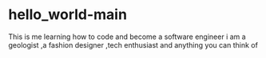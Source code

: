 # hello_world-main
This is me learning how to code and become a software engineer
i am a geologist ,a fashion designer ,tech enthusiast and anything you can think of
